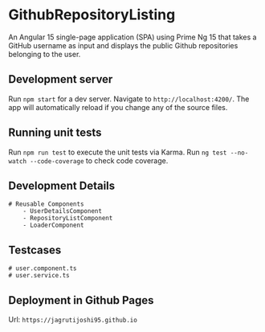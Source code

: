 # GithubRepositoryListing
An Angular 15 single-page application (SPA) using Prime Ng 15 that takes a GitHub username as input and displays the public Github repositories belonging to the user.

## Development server

Run `npm start` for a dev server. Navigate to `http://localhost:4200/`. The app will automatically reload if you change any of the source files.


## Running unit tests

Run `npm run test` to execute the unit tests via Karma.
Run `ng test --no-watch --code-coverage` to check code coverage.


## Development Details

    # Reusable Components
        - UserDetailsComponent
        - RepositoryListComponent
        - LoaderComponent

## Testcases
    # user.component.ts
    # user.service.ts

## Deployment in Github Pages

Url: `https://jagrutijoshi95.github.io`  